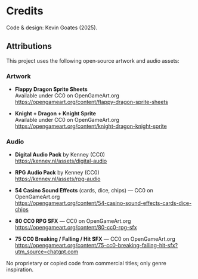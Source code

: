 # Credits

Code & design: Kevin Goates (2025).

## Attributions

This project uses the following open‑source artwork and audio assets:

### Artwork
- **Flappy Dragon Sprite Sheets**  
  Available under CC0 on OpenGameArt.org  
  https://opengameart.org/content/flappy-dragon-sprite-sheets

- **Knight + Dragon + Knight Sprite**  
  Available under CC0 on OpenGameArt.org  
  https://opengameart.org/content/knight-dragon-knight-sprite

### Audio
- **Digital Audio Pack** by Kenney (CC0)  
  https://kenney.nl/assets/digital-audio

- **RPG Audio Pack** by Kenney (CC0)  
  https://kenney.nl/assets/rpg-audio

- **54 Casino Sound Effects** (cards, dice, chips) — CC0 on OpenGameArt.org  
  https://opengameart.org/content/54-casino-sound-effects-cards-dice-chips

- **80 CC0 RPG SFX** — CC0 on OpenGameArt.org  
  https://opengameart.org/content/80-cc0-rpg-sfx

- **75 CC0 Breaking / Falling / Hit SFX** — CC0 on OpenGameArt.org  
  https://opengameart.org/content/75-cc0-breaking-falling-hit-sfx?utm_source=chatgpt.com


No proprietary or copied code from commercial titles; only genre inspiration.

